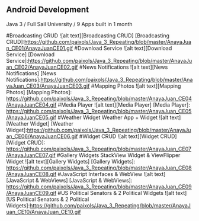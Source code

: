 ## Android Development
Java 3 / Full Sail University / 9 Apps built in 1 month

#Broadcasting CRUD
![alt text][Broadcasting CRUD]
[Broadcasting CRUD]:https://github.com/paixols/Java_3_Repeating/blob/master/AnayaJuan_CE01/AnayaJuanCE01.gif
#Download Service
![alt text][Download Service]
[Download Service]:https://github.com/paixols/Java_3_Repeating/blob/master/AnayaJuan_CE02/AnayaJuanCE02.gif
#News Notifications
![alt text][News Notifications]
[News Notifications]:https://github.com/paixols/Java_3_Repeating/blob/master/AnayaJuan_CE03/AnayaJuanCE03.gif
#Mapping Photos
![alt text][Mapping Photos]
[Mapping Photos]: https://github.com/paixols/Java_3_Repeating/blob/master/AnayaJuan_CE04/AnayaJuanCE04.gif
#Media Player
![alt text][Media Player]
[Media Player]: https://github.com/paixols/Java_3_Repeating/blob/master/AnayaJuan_CE05/AnayaJuanCE05.gif
#Weather Widget
Weather App + Widget
![alt text][Weather Widget]
[Weather Widget]:https://github.com/paixols/Java_3_Repeating/blob/master/AnayaJuan_CE06/AnayaJuanCE06.gif
#Widget CRUD 
![alt text][Widget CRUD]
[Widget CRUD]: https://github.com/paixols/Java_3_Repeating/blob/master/AnayaJuan_CE07/AnayaJuanCE07.gif
#Gallery Widgets
StackView Widget & ViewFlipper Widget
![alt text][Gallery Widgets]
[Gallery Widgets]: https://github.com/paixols/Java_3_Repeating/blob/master/AnayaJuan_CE08/AnayaJuanCE08.gif
#JavaScript Interfaces & WebView
![alt text][JavaScript & WebViews]
[JavaScript & WebViews]: https://github.com/paixols/Java_3_Repeating/blob/master/AnayaJuan_CE09/AnayaJuanCE09.gif
#US Political Senators & 2 Political Widgets
![alt text][US Political Senators & 2 Political Widgets]:https://github.com/paixols/Java_3_Repeating/blob/master/AnayaJuan_CE10/AnayaJuan_CE10.gif

